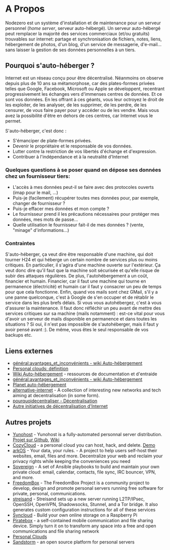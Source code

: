 # A Propos
Nodezero est un système d'installation et de maintenance pour un serveur personnel (_home server_, serveur auto-hébergé). Un serveur auto-hébergé peut remplacer la majorité des services commerciaux (et/ou gratuits) trouvables sur internet: partage et synchronisation de fichiers, notes, liens, hébergement de photos, d'un blog, d'un service de messagerie, d'e-mail... sans laisser la gestion de ses données personnelles à un tiers.

## Pourquoi s'auto-héberger ?
Internet est un réseau conçu pour être décentralisé. Néanmoins on observe depuis plus de 10 ans sa métamorphose, car des plates-formes privées telles que Google, Facebook, Microsoft ou Apple se développent, recentrant progressivement les échanges vers d'immenses centres de données. Et ce sont vos données. En les offrant à ces géants, vous leur octroyez le droit de les exploiter, de les analyser, de les supprimer, de les perdre, de les censurer, de vous faire payer pour y accéder ou de les vendre. Mais vous avez la possibilité d'être en dehors de ces centres, car Internet vous le permet.

S'auto-héberger, c'est donc :

   * S'émanciper de plate-formes privées.
   * Devenir le propriétaire et le responsable de vos données.
   * Lutter contre la restriction de vos libertés d'échange et d'expression.
   * Contribuer à l'indépendance et à la neutralité d'Internet

### Quelques questions à se poser quand on dépose ses données chez un fournisseur tiers:
  * L'accès à mes données peut-il se faire avec des protocoles ouverts (imap pour le mail, ...)
  * Puis-je (facilement) récupérer toutes mes données pour, par exemple, changer de fournisseur ?
  * Puis-je effacer mes données et mon compte ?
  * Le fournisseur prend il les précautions nécessaires pour protéger mes données, mes mots de passe...
  * Quelle utilisation le fournisseur fait-il de mes données ? (vente, "minage" d'informations...)


### Contraintes

S'auto-héberger, ça veut dire être responsable d'une machine, qui doit tourner H24 et qui héberge un certain nombre de services plus ou moins critiques. En particulier, il s'agira d'une machine ouverte sur l'extérieur. Ça veut donc dire qu'il faut que la machine soit sécurisée et qu'elle risque de subir des attaques régulières. De plus, l'autohébergement a un coût, financier et humain. Financier, car il faut une machine qui tourne en permanence (électricité) et humain car il faut y consacrer un peu de temps pour que cela fonctionne.
Enfin, quand vos mails sont chez GMail, s'il y a une panne quelconque, c'est à Google de s'en occuper et de rétablir le service dans les plus brefs délais. Si vous vous autohébergez, c'est à vous d'assurer la maintenance. Il faut donc réfléchir un peu avant de mettre des services critiques sur sa machine (mails notamment) : est-ce vital pour vous d'avoir un serveur de mails disponible en permanence et dans toutes les situations ? Si oui, il n'est pas impossible de s'autohéberger, mais il faut y avoir pensé avant :). De même, vous êtes le seul responsable de vos backups etc.

## Liens externes

 * [général:avantages_et_inconvénients - wiki Auto-hébergement](http://wiki.auto-hebergement.fr/g%C3%A9n%C3%A9ral/avantages_et_inconv%C3%A9nients)
 * [Personal clouds: définition](http://personal-clouds.org/wiki/Main_Page)
 * [Wiki Auto-hébergement](http://wiki.auto-hebergement.fr) - ressources de documentation et d'entraide
  * [général:avantages_et_inconvénients - wiki Auto-hébergement](http://wiki.auto-hebergement.fr/g%C3%A9n%C3%A9ral/avantages_et_inconv%C3%A9nients)
 * [Planet auto-hébergement](http://planet.auto-hebergement.fr/)
 * [alternative-internet](https://github.com/redecentralize/alternative-internet) - A collection of interesting new networks and tech aiming at decentralisation (in some form).
 * [pourquoidecentraliser - Décentralisation](http://decentralisation.framasoft.org/doku.php?id=pourquoidecentraliser)
 * [Autre initiatives de décentralisation d'Internet](http://decentralisation.framasoft.org/doku.php?id=autresinitiatives)


## Autres projets
   * [Yunohost](http://yunohost.org/) - Yunohost is a fully-automated personnal server distribution. [Projet sur Github](https://github.com/YunoHost), [Wiki](http://wiki.yunohost.org/Main_Page)
   * [CozyCloud](http://cozy.io/) - a personal cloud you can host, hack, and delete. [Demo](https://demo.cozycloud.cc/#home)
   * [arkOS](https://arkos.io/) - Your data, your rules. - A project to help users self-host their websites, email, files and more. Decentralize your web and reclaim your privacy rights while keeping the conveniences you need
   * [Sovereign](https://github.com/al3x/sovereign) - A set of Ansible playbooks to build and maintain your own private cloud: email, calendar, contacts, file sync, IRC bouncer, VPN, and more.
   * [FreedomBox](https://wiki.debian.org/FreedomBox/) - The FreedomBox Project is a community project to develop, design and promote personal servers running free software for private, personal, communications. 
   * [streisand](https://github.com/jlund/streisand) - Streisand sets up a new server running L2TP/IPsec, OpenSSH, OpenVPN, Shadowsocks, Stunnel, and a Tor bridge. It also generates custom configuration instructions for all of these services
   * [Syncloud](http://syncloud.org/raspberrypi.html) - Build your own online storage on a Raspberry Pi
   * [Piratebox](http://piratebox.aod-rpg.de/dokuwiki/doku.php) - a self-contained mobile communication and file sharing device. Simply turn it on to transform any space into a free and open communications and file sharing network
   * [Personal Clouds](http://personal-clouds.org/wiki/Main_Page)
   * [Sandstorm](https://sandstorm.io/) - an open source platform for personal servers

